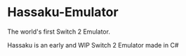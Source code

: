 # Hassaku-Emulator
The world's first Switch 2 Emulator.

Hassaku is an early and WIP Switch 2 Emulator made in C#
